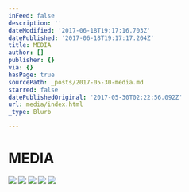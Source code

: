 ```yaml
---
inFeed: false
description: ''
dateModified: '2017-06-18T19:17:16.703Z'
datePublished: '2017-06-18T19:17:17.204Z'
title: MEDIA
author: []
publisher: {}
via: {}
hasPage: true
sourcePath: _posts/2017-05-30-media.md
starred: false
datePublishedOriginal: '2017-05-30T02:22:56.092Z'
url: media/index.html
_type: Blurb

---
```

# MEDIA
![](https://s3-us-west-2.amazonaws.com/the-grid-img/p/18976666fe65b61eebe9d2c7764c8ca36cf5cff1.jpg)
![](https://the-grid-user-content.s3-us-west-2.amazonaws.com/1b1361b7-5f84-4c9c-a131-46e53616b193.jpg)
![](https://the-grid-user-content.s3-us-west-2.amazonaws.com/b622a1df-7b3f-43ee-a854-4f03229e3ad7.jpg)
![](https://the-grid-user-content.s3-us-west-2.amazonaws.com/6f2a046e-2f39-4965-9b18-618b8648b02d.jpg)
![](https://the-grid-user-content.s3-us-west-2.amazonaws.com/099d8e9e-de2e-41c9-b0d3-184c51e8892f.jpg)